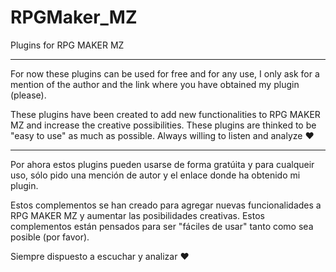 # RPGMaker_MZ
Plugins for RPG MAKER MZ

---------------------------------------------------
For now these plugins can be used for free and for any use, I only ask for a mention of the author and the link where you have obtained my plugin (please).


These plugins have been created to add new functionalities to RPG MAKER MZ and increase the creative possibilities. These plugins are thinked to be "easy to use" as much as possible.
Always willing to listen and analyze ♥

---------------------------------------------------
Por ahora estos plugins pueden usarse de forma gratúita y para cualqueir uso, sólo pido una mención de autor y el enlace donde ha obtenido mi plugin. 

Estos complementos se han creado para agregar nuevas funcionalidades a RPG MAKER MZ y aumentar las posibilidades creativas. Estos complementos están pensados para ser "fáciles de usar" tanto como sea posible (por favor).

Siempre dispuesto a escuchar y analizar ♥



